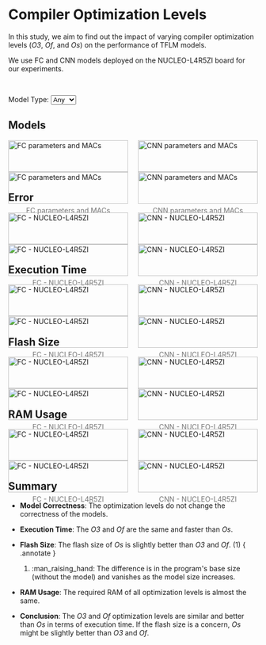 # Compiler Optimization Levels

In this study, we aim to find out the impact of varying compiler optimization levels (*O3*, *Of*, and *Os*) on the performance of TFLM models.

We use FC and CNN models deployed on the NUCLEO-L4R5ZI board for our experiments.

<br/>

Model Type:
<select id="modelTypeSelect">
    <option value="Any">Any</option>
    <option value="FC">FC</option>
    <option value="CNN">CNN</option>
</select>

## Models

<div class="image-container">
<figure markdown="span" class="FC">
    <img src="../../figures/results/Optimization levels/TFLM - FC - STM (opts)/params_MACs.png#only-light" alt="FC parameters and MACs">
    <img src="../../figures/results/Optimization levels/TFLM - FC - STM (opts)/dark/params_MACs.png#only-dark" alt="FC parameters and MACs">
    <figcaption>FC parameters and MACs</figcaption>
</figure>

<figure markdown="span" class="CNN">
    <img src="../../figures/results/Optimization levels/TFLM - CNN - STM (opts)/params_MACs.png#only-light" alt="CNN parameters and MACs">
    <img src="../../figures/results/Optimization levels/TFLM - CNN - STM (opts)/dark/params_MACs.png#only-dark" alt="CNN parameters and MACs">
    <figcaption>CNN parameters and MACs</figcaption>
</figure>
</div>

## Error

<div class="image-container">
<figure markdown="span" class="FC">
    <img src="../../figures/results/Optimization levels/TFLM - FC - STM (opts)/error.png#only-light" alt="FC - NUCLEO-L4R5ZI">
    <img src="../../figures/results/Optimization levels/TFLM - FC - STM (opts)/dark/error.png#only-dark" alt="FC - NUCLEO-L4R5ZI">
    <figcaption>FC - NUCLEO-L4R5ZI</figcaption>
</figure>

<figure markdown="span" class="CNN">
    <img src="../../figures/results/Optimization levels/TFLM - CNN - STM (opts)/error.png#only-light" alt="CNN - NUCLEO-L4R5ZI">
    <img src="../../figures/results/Optimization levels/TFLM - CNN - STM (opts)/dark/error.png#only-dark" alt="CNN - NUCLEO-L4R5ZI">
    <figcaption>CNN - NUCLEO-L4R5ZI</figcaption>
</figure>
</div>

## Execution Time

<div class="image-container">
<figure markdown="span" class="FC">
    <img src="../../figures/results/Optimization levels/TFLM - FC - STM (opts)/exe.png#only-light" alt="FC - NUCLEO-L4R5ZI">
    <img src="../../figures/results/Optimization levels/TFLM - FC - STM (opts)/dark/exe.png#only-dark" alt="FC - NUCLEO-L4R5ZI">
    <figcaption>FC - NUCLEO-L4R5ZI</figcaption>
</figure>

<figure markdown="span" class="CNN">
    <img src="../../figures/results/Optimization levels/TFLM - CNN - STM (opts)/exe.png#only-light" alt="CNN - NUCLEO-L4R5ZI">
    <img src="../../figures/results/Optimization levels/TFLM - CNN - STM (opts)/dark/exe.png#only-dark" alt="CNN - NUCLEO-L4R5ZI">
    <figcaption>CNN - NUCLEO-L4R5ZI</figcaption>
</figure>
</div>

## Flash Size

<div class="image-container">
<figure markdown="span" class="FC">
    <img src="../../figures/results/Optimization levels/TFLM - FC - STM (opts)/flash.png#only-light" alt="FC - NUCLEO-L4R5ZI">
    <img src="../../figures/results/Optimization levels/TFLM - FC - STM (opts)/dark/flash.png#only-dark" alt="FC - NUCLEO-L4R5ZI">
    <figcaption>FC - NUCLEO-L4R5ZI</figcaption>
</figure>

<figure markdown="span" class="CNN">
    <img src="../../figures/results/Optimization levels/TFLM - CNN - STM (opts)/flash.png#only-light" alt="CNN - NUCLEO-L4R5ZI">
    <img src="../../figures/results/Optimization levels/TFLM - CNN - STM (opts)/dark/flash.png#only-dark" alt="CNN - NUCLEO-L4R5ZI">
    <figcaption>CNN - NUCLEO-L4R5ZI</figcaption>
</figure>
</div>

## RAM Usage

<div class="image-container">
<figure markdown="span" class="FC">
    <img src="../../figures/results/Optimization levels/TFLM - FC - STM (opts)/ram.png#only-light" alt="FC - NUCLEO-L4R5ZI">
    <img src="../../figures/results/Optimization levels/TFLM - FC - STM (opts)/dark/ram.png#only-dark" alt="FC - NUCLEO-L4R5ZI">
    <figcaption>FC - NUCLEO-L4R5ZI</figcaption>
</figure>

<figure markdown="span" class="CNN">
    <img src="../../figures/results/Optimization levels/TFLM - CNN - STM (opts)/ram.png#only-light" alt="CNN - NUCLEO-L4R5ZI">
    <img src="../../figures/results/Optimization levels/TFLM - CNN - STM (opts)/dark/ram.png#only-dark" alt="CNN - NUCLEO-L4R5ZI">
    <figcaption>CNN - NUCLEO-L4R5ZI</figcaption>
</figure>
</div>

## Summary

- **Model Correctness**: The optimization levels do not change the correctness of the models.

- **Execution Time**: The *O3* and *Of* are the same and faster than *Os*.

- **Flash Size**: The flash size of *Os* is slightly better than *O3* and *Of*. (1)
{ .annotate }

    1.  :man_raising_hand: The difference is in the program's base size (without the model) and vanishes as the model size increases.

- **RAM Usage**: The required RAM of all optimization levels is almost the same.

- **Conclusion**: The *O3* and *Of* optimization levels are similar and better than *Os* in terms of execution time. If the flash size is a concern, *Os* might be slightly better than *O3* and *Of*.


<style>
    .image-container {
        display: flex;
        flex-wrap: wrap;        /* Allow images and captions to wrap onto the next line */
        justify-content: space-between;
    }

    .image-container figure {
        width: 48%;
        margin: 0 0 10px 0;     /* Bottom margin to provide space between rows */
    }

    .image-container img {
        width: 100%;
        display: block;
    }

    .image-container figcaption {
        text-align: center;
        font-size: 14px;
        color: rgb(117, 117, 117);
        margin-top: 5px;
    }

    .image-container figcaption:hover {
        color: rgb(186, 104, 200);
    }
</style>


<script>
    function filterFigures() {
        var selectedModelType = document.getElementById('modelTypeSelect').value;
        var figures = document.querySelectorAll('figure');

        figures.forEach(function(figure) {
            var matchesModelType = selectedModelType === 'Any' || figure.classList.contains(selectedModelType);

            if (matchesModelType) {
                figure.style.display = 'block';
            } else {
                figure.style.display = 'none';
            }
        });
    }

    document.getElementById('modelTypeSelect').addEventListener('change', filterFigures);

    filterFigures();    // Call the function initially to apply any default filtering
</script>
